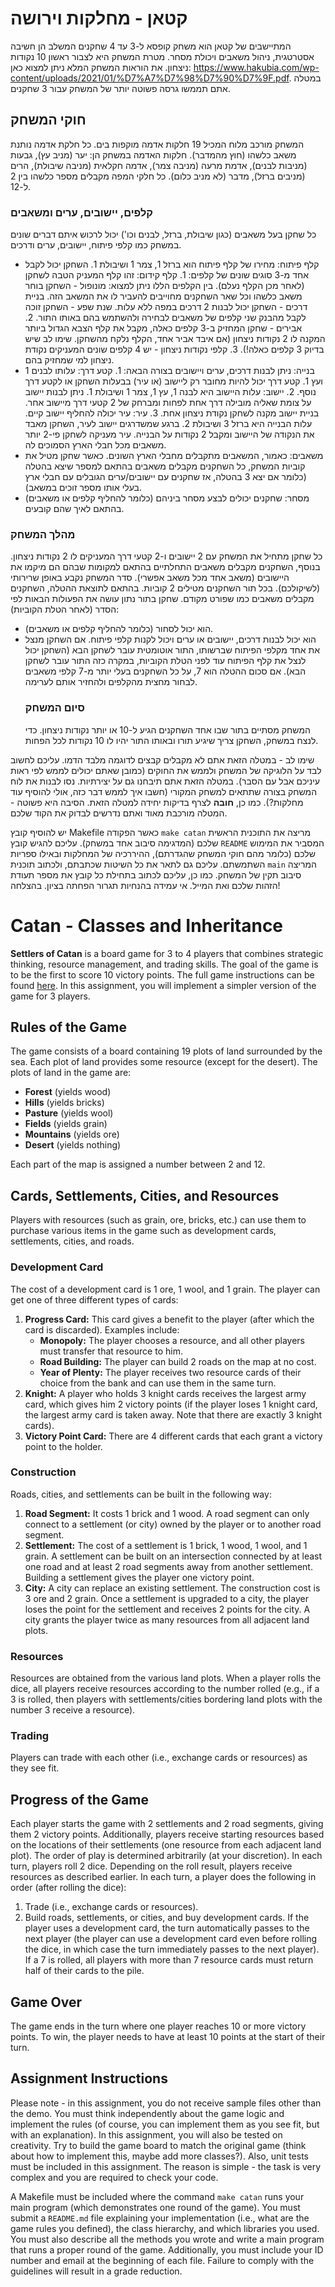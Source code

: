 # קטאן - מחלקות וירושה
המתיישבים של קטאן הוא משחק קופסא ל-3 עד 4 שחקנים המשלב הן חשיבה אסטרטגית, ניהול משאבים ויכולת מסחר. מטרת המשחק היא לצבור ראשון 10 נקודות ניצחון.
את הוראות המשחק המלא ניתן למצוא כאן: https://www.hakubia.com/wp-content/uploads/2021/01/%D7%A7%D7%98%D7%90%D7%9F.pdf.
במטלה אתם תממשו גרסה פשוטה יותר של המשחק עבור 3 שחקנים.
## חוקי המשחק
המשחק מורכב מלוח המכיל 19 חלקות אדמה מוקפות בים. כל חלקת אדמה נותנת משאב כלשהו (חוץ מהמדבר). חלקות האדמה במשחק הן: יער (מניב עץ), גבעות (מניבות לבנים), אדמת מרעה (מניבה צמר), אדמה חקלאית (מניבה שיבולת), הרים (מניבים ברזל), מדבר (לא מניב כלום).
כל חלקי המפה מקבלים מספר כלשהו בין 2 ל-12. 
### קלפים, יישובים, ערים ומשאבים
כל שחקן בעל משאבים (כגון שיבולת, ברזל, לבנים וכו') יכול לרכוש איתם דברים שונים במשחק כמו קלפי פיתוח, יישובים, ערים ודרכים.
- קלף פיתוח: מחירו של קלף פיתוח הוא ברזל 1, צמר 1 ושיבולת 1. השחקן יכול לקבל אחד מ-3 סוגים שונים של קלפים: 1. קלף קידום: זהו קלף המעניק הטבה לשחקן (לאחר מכן הקלף נעלם). בין הקלפים הללו ניתן למצוא: מונופול - השחקן בוחר משאב כלשהו וכל שאר השחקנים מחוייבים להעביר לו את המשאב הזה. בניית דרכים - השחקן יכול לבנות 2 דרכים במפה ללא עלות. שנת שפע - השחקן זוכה לקבל מהבנק שני קלפים של משאבים לבחירה ולהשתמש בהם באותו התור. 2. אבירים - שחקן המחזיק ב-3 קלפים כאלה, מקבל את קלף הצבא הגדול ביותר המקנה לו 2 נקודות ניצחון (אם איבד אביר אחד, הקלף נלקח מהשחקן. שימו לב שיש בדיוק 3 קלפים כאלה!). 3. קלפי נקודות ניצחון - יש 4 קלפים שונים המעניקים נקודת ניצחון למי שמחזיק בהם.
- בנייה: ניתן לבנות דרכים, ערים ויישובים בצורה הבאה: 1. קטע דרך: עלותו לבנים 1 ועץ 1. קטע דרך יכול להיות מחובר רק ליישוב (או עיר) בבעלות השחקן או לקטע דרך נוסף. 2. יישוב: עלות היישוב היא לבנה 1, עץ 1, צמר 1 ושיבולת 1. ניתן לבנות יישוב על צומת שאליה מובילה דרך אחת לפחות ומברחק של 2 קטעי דרך מיישוב אחר. בניית יישוב מקנה לשחקן נקודת ניצחון אחת. 3. עיר: עיר יכולה להחליף יישוב קיים. עלות הבנייה היא ברזל 3 ושיבולת 2. ברגע שמשדרגים יישוב לעיר, השחקן מאבד את הנקודה של היישוב ומקבל 2 נקודות על הבנייה. עיר מעניקה לשחקן פי-2 יותר משאבים מכל חבלי הארץ הסמוכים לה.
- משאבים: כאמור, המשאבים מתקבלים מחבלי הארץ השונים. כאשר שחקן מטיל את קוביות המשחק, כל השחקנים מקבלים משאבים בהתאם למספר שיצא בהטלה (כלומר אם יצא 3 בהטלה, אז שחקנים עם יישובים/ערים הגובלים עם חבלי ארץ בעלי אותו מספר זוכים במשאב).
- מסחר: שחקנים יכולים לבצע מסחר ביניהם (כלומר להחליף קלפים או משאבים) בהתאם לאיך שהם קובעים.
### מהלך המשחק
כל שחקן מתחיל את המשחק עם 2 יישובים ו-2 קטעי דרך המעניקים לו 2 נקודות ניצחון. בנוסף, השחקנים מקבלים משאבים התחלתיים בהתאם למקומות שבהם הם מיקמו את היישובים (משאב אחד מכל משאב אפשרי).
סדר המשחק נקבע באופן שרירותי (לשיקולכם). בכל תור השחקנים מטילים 2 קוביות. בהתאם לתוצאת ההטלה, השחקנים מקבלים משאבים כמו שפורט מקודם.
שחקן בתור נתון עושה את הפעולות הבאות לפי הסדר (לאחר הטלת הקוביות):
- הוא יכול לסחור (כלומר להחליף קלפים או משאבים).
- הוא יכול לבנות דרכים, יישובים או ערים ויכול לקנות קלפי פיתוח.
  אם השחקן מנצל את אחד מקלפי הפיתוח שברשותו, התור אוטומטית עובר לשחקן הבא (השחקן יכול לנצל את קלף הפיתוח עוד לפני הטלת הקוביות, במקרה כזה התור עובר לשחקן הבא).
  אם סכום ההטלה הוא 7, על כל השחקנים בעלי יותר מ-7 קלפי משאבים לבחור מחצית מהקלפים ולהחזיר אותם לערימה.
  ### סיום המשחק
  המשחק מסתיים בתור שבו אחד השחקנים הגיע ל-10 או יותר נקודות ניצחון. כדי לנצח במשחק, השחקן צריך שיגיע תורו ובאותו התור יהיו לו 10 נקודות לכל הפחות.


שימו לב - במטלה הזאת אתם לא מקבלים קבצים לדוגמה מלבד הדמו. עליכם לחשוב לבד על הלוגיקה של המשחק ולממש את החוקים (כמובן שאתם יכולים לממש לפי ראות עיניכם אבל עם הסבר). במטלה הזאת אתם תיבחנו גם על יצירתיות. נסו לבנות את לוח המשחק בצורה שתתאים למשחק המקורי (חשבו איך לממש דבר כזה, אולי להוסיף עוד מחלקות?). כמו כן, **חובה** לצרף בדיקות יחידה למטלה הזאת. הסיבה היא פשוטה - המטלה מורכבת מאוד ואתם נדרשים לבדוק את הקוד שלכם. 

יש להוסיף קובץ Makefile כאשר הפקודה ``` make catan ``` מריצה את התוכנית הראשית שלכם (המדגימה סיבוב אחד במשחק). עליכם להגיש קובץ ```README``` המסביר את המימוש שלכם (כלומר מהם חוקי המשחק שהגדרתם), ההיררכיה של המחלקות ובאילו ספריות השתמשתם. עליכם גם לתאר את כל השיטות שכתבתם, ולכתוב תוכנית ```main``` המריצה סיבוב תקין של המשחק. כמו כן, עליכם לכתוב בתחילת כל קובץ את מספר תעודת הזהות שלכם ואת המייל. אי עמידה בהנחיות תגרור הפחתה בציון. 
בהצלחה!


# Catan - Classes and Inheritance

**Settlers of Catan** is a board game for 3 to 4 players that combines strategic thinking, resource management, and trading skills. The goal of the game is to be the first to score 10 victory points. The full game instructions can be found [here](https://www.hakubia.com/wp-content/uploads/2021/01/%D7%A7%D7%98%D7%90%D7%9F.pdf). In this assignment, you will implement a simpler version of the game for 3 players.

## Rules of the Game

The game consists of a board containing 19 plots of land surrounded by the sea. Each plot of land provides some resource (except for the desert). The plots of land in the game are:
- **Forest** (yields wood)
- **Hills** (yields bricks)
- **Pasture** (yields wool)
- **Fields** (yields grain)
- **Mountains** (yields ore)
- **Desert** (yields nothing)

Each part of the map is assigned a number between 2 and 12.

## Cards, Settlements, Cities, and Resources

Players with resources (such as grain, ore, bricks, etc.) can use them to purchase various items in the game such as development cards, settlements, cities, and roads.

### Development Card
The cost of a development card is 1 ore, 1 wool, and 1 grain. The player can get one of three different types of cards:
1. **Progress Card:** This card gives a benefit to the player (after which the card is discarded). Examples include:
   - **Monopoly:** The player chooses a resource, and all other players must transfer that resource to him.
   - **Road Building:** The player can build 2 roads on the map at no cost.
   - **Year of Plenty:** The player receives two resource cards of their choice from the bank and can use them in the same turn.
2. **Knight:** A player who holds 3 knight cards receives the largest army card, which gives him 2 victory points (if the player loses 1 knight card, the largest army card is taken away. Note that there are exactly 3 knight cards).
3. **Victory Point Card:** There are 4 different cards that each grant a victory point to the holder.

### Construction
Roads, cities, and settlements can be built in the following way:
1. **Road Segment:** It costs 1 brick and 1 wood. A road segment can only connect to a settlement (or city) owned by the player or to another road segment.
2. **Settlement:** The cost of a settlement is 1 brick, 1 wood, 1 wool, and 1 grain. A settlement can be built on an intersection connected by at least one road and at least 2 road segments away from another settlement. Building a settlement gives the player one victory point.
3. **City:** A city can replace an existing settlement. The construction cost is 3 ore and 2 grain. Once a settlement is upgraded to a city, the player loses the point for the settlement and receives 2 points for the city. A city grants the player twice as many resources from all adjacent land plots.

### Resources
Resources are obtained from the various land plots. When a player rolls the dice, all players receive resources according to the number rolled (e.g., if a 3 is rolled, then players with settlements/cities bordering land plots with the number 3 receive a resource).

### Trading
Players can trade with each other (i.e., exchange cards or resources) as they see fit.

## Progress of the Game
Each player starts the game with 2 settlements and 2 road segments, giving them 2 victory points. Additionally, players receive starting resources based on the locations of their settlements (one resource from each adjacent land plot). The order of play is determined arbitrarily (at your discretion). In each turn, players roll 2 dice. Depending on the roll result, players receive resources as described earlier. In each turn, a player does the following in order (after rolling the dice):

1. Trade (i.e., exchange cards or resources).
2. Build roads, settlements, or cities, and buy development cards. If the player uses a development card, the turn automatically passes to the next player (the player can use a development card even before rolling the dice, in which case the turn immediately passes to the next player). If a 7 is rolled, all players with more than 7 resource cards must return half of their cards to the pile.

## Game Over
The game ends in the turn where one player reaches 10 or more victory points. To win, the player needs to have at least 10 points at the start of their turn.

## Assignment Instructions

Please note - in this assignment, you do not receive sample files other than the demo. You must think independently about the game logic and implement the rules (of course, you can implement them as you see fit, but with an explanation). In this assignment, you will also be tested on creativity. Try to build the game board to match the original game (think about how to implement this, maybe add more classes?). Also, unit tests must be included in this assignment. The reason is simple - the task is very complex and you are required to check your code.

A Makefile must be included where the command `make catan` runs your main program (which demonstrates one round of the game). You must submit a `README.md` file explaining your implementation (i.e., what are the game rules you defined), the class hierarchy, and which libraries you used. You must also describe all the methods you wrote and write a main program that runs a proper round of the game. Additionally, you must include your ID number and email at the beginning of each file. Failure to comply with the guidelines will result in a grade reduction.
